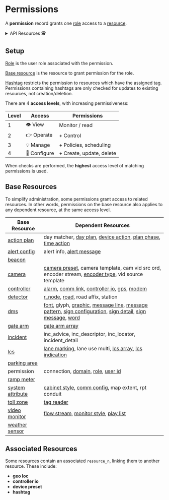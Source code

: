 # Permissions

A **permission** record grants one [role] access to a [resource].

<details>
<summary>API Resources 🕵️ </summary>

* `iris/api/permission`
* `iris/api/permission/{name}`
* `iris/api/access`

| Access       | Primary                    |
|--------------|----------------------------|
| 👁️  View      | name, role, base\_resource |
| 🔧 Configure | hashtag, access\_level     |

</details>

## Setup

[Role] is the user role associated with the permission.

[Base resource](#base-resources) is the resource to grant permission for the
role.

[Hashtag] restricts the permission to resources which have the assigned tag.
Permissions containing hashtags are only checked for updates to existing
resources, not creation/deletion.

There are 4 **access levels**, with increasing permissiveness:

| Level | Access       | Permissions              |
|-------|--------------|--------------------------|
|     1 | 👁️  View      | Monitor / read           |
|     2 | 👉 Operate   | + Control                |
|     3 | 💡 Manage    | + Policies, scheduling   |
|     4 | 🔧 Configure | + Create, update, delete |

When checks are performed, the **highest** access level of matching permissions
is used.

## Base Resources

To simplify administration, some permissions grant access to related resources.
In other words, permissions on the base resource also applies to any dependent
resource, at the same access level.

| Base Resource      | Dependent Resources                                   |
|--------------------|-------------------------------------------------------|
| [action plan]      | day matcher, [day plan], [device action], [plan phase], [time action] |
| [alert config]     | alert info, [alert message]                           |
| [beacon]           |                                                       |
| [camera]           | [camera preset], camera template, cam vid src ord, encoder stream, [encoder type], vid source template |
| [controller]       | [alarm], [comm link], [controller io], [gps], [modem] |
| [detector]         | [r_node], [road], road affix, station                 |
| [dms]              | [font], glyph, [graphic], [message line], [message pattern], [sign configuration], [sign detail], [sign message], [word] |
| [gate arm]         | [gate arm array]                                      |
| [incident]         | inc_advice, inc_descriptor, inc_locator, incident_detail |
| [lcs]              | [lane marking], lane use multi, [lcs array], [lcs indication] |
| [parking area]     |                                                       |
| permission         | connection, [domain], [role], [user id]               |
| [ramp meter]       |                                                       |
| [system attribute] | [cabinet style], [comm config], map extent, rpt conduit |
| [toll zone]        | [tag reader]                                          |
| [video monitor]    | [flow stream], [monitor style], [play list]           |
| [weather sensor]   |                                                       |

## Associated Resources

Some resources contain an associated `resource_n`, linking them to another
resource.  These include:

* __geo loc__
* __controller io__
* __device preset__
* __hashtag__


[action plan]: action_plans.html
[alarm]: alarms.html
[alert config]: alerts.html#alert-configuration
[alert message]: alerts.html#alert-messages
[beacon]: beacons.html
[cabinet style]: controllers.html#cabinet-styles
[camera]: cameras.html
[camera preset]: cameras.html#presets
[comm config]: comm_config.html
[comm link]: comm_links.html
[controller]: controllers.html
[controller io]: controllers.html#io-pins
[day plan]: action_plans.html#day-plans
[detector]: vehicle_detection.html
[device action]: action_plans.html#device-actions
[dms]: dms.html
[domain]: users.html#domains
[encoder type]: cameras.html#encoder-types
[flow stream]: flow_streams.html
[font]: fonts.html
[gate arm]: gate_arms.html
[gate arm array]: gate_arms.html#arrays
[geo loc]: geo_loc.html
[gps]: gps.html
[graphic]: graphics.html
[hashtag]: hashtags.html
[incident]: incidents.html
[lane marking]: lcs.html#lane-markings
[lcs]: lcs.html
[lcs array]: lcs.html#arrays
[lcs indication]: lcs.html#indications
[message line]: message_patterns.html#message-lines
[message pattern]: message_patterns.html
[modem]: modem.html
[monitor style]: video.html#style
[parking area]: parking_areas.html
[plan phase]: action_plans.html#plan-phases
[play list]: video.html#play-lists
[r_node]: road_topology.html#r_nodes
[ramp meter]: ramp_meters.html
[resource]: rest_api.html#resource-types
[restricted resource]: rest_api.html#restricted-resources-codeirisapicode
[road]: road_topology.html#roads
[role]: users.html#roles
[sign configuration]: sign_configuration.html
[sign detail]: sign_configuration.html#sign-details
[sign message]: sign_message.html
[system attribute]: system_attributes.html
[tag reader]: tolling.html#tag-readers
[time action]: action_plans.html#time-actions
[toll zone]: tolling.html#toll-zones
[user id]: users.html#user-ids
[video monitor]: video.html
[weather sensor]: weather_sensors.html
[word]: words.html
